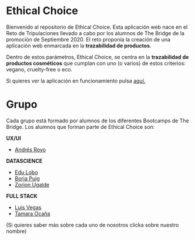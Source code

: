 # Ethical Choice

Bienvenido al repositorio de Ethical Choice. 
Esta aplicación web nace en el Reto de Tripulaciones llevado a cabo por los alumnos de
The Bridge de la promoción de Septiembre 2020. El reto proponía la creación de una aplicación web enmarcada en la **trazabilidad de productos**. 

Dentro de estos parámetros, Ethical Choice, se centra en la **trazabilidad de productos cosméticos** que cumplan con uno (o varios) de estos criterios: vegano, cruelty-free o eco.

Si quieres ver la aplicación en funcionamiento pulsa [aquí.](https://drive.google.com/file/d/1aPn7sLaIE_kATz-svre4xvuJvIvDDwO5/view?usp=sharing)


# Grupo

Cada grupo está formado por alumnos de los diferentes Bootcamps de The Bridge. 
Los alumnos que forman parte de Ethical Choice son:

**UX/UI**
 - [Andrés Royo](https://www.linkedin.com/in/andresroyo/)

**DATASCIENCE**

 - [Edu Lobo](https://www.linkedin.com/in/eduardo-lobo-29b023197/) 
 - [Borja Puig](https://www.linkedin.com/in/borja-puig-de-la-bellacasa-5512bb124/) 
 - [Zorion Ugalde](https://www.linkedin.com/in/zorion-ugalde-zarraga/)

**FULL STACK**

 - [Luis Vegas](https://www.linkedin.com/in/luis-vegas-menchero/)
 - [Tamara Ocaña](https://www.linkedin.com/in/tamaraomontellano/)

(Si quieres saber más sobre cada uno de nosotros clicka sobre nuestro nombre)
